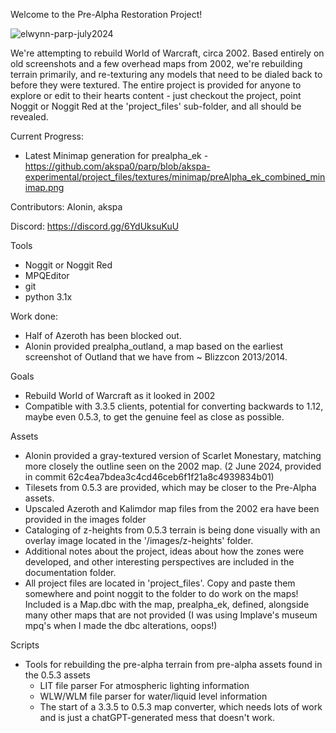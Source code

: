 Welcome to the Pre-Alpha Restoration Project!

![elwynn-parp-july2024](https://github.com/user-attachments/assets/737ed505-1161-4319-8216-5577142be1e1)


We're attempting to rebuild World of Warcraft, circa 2002. Based entirely on old screenshots and a few overhead maps from 2002, we're rebuilding terrain primarily, and re-texturing any models that need to be dialed back to before they were textured. The entire project is provided for anyone to explore or edit to their hearts content - just checkout the project, point Noggit or Noggit Red at the 'project_files' sub-folder, and all should be revealed.

Current Progress: 

* Latest Minimap generation for prealpha_ek - https://github.com/akspa0/parp/blob/akspa-experimental/project_files/textures/minimap/preAlpha_ek_combined_minimap.png

Contributors: Alonin, akspa

Discord: https://discord.gg/6YdUksuKuU

Tools

* Noggit or Noggit Red
* MPQEditor
* git
* python 3.1x

Work done:

- Half of Azeroth has been blocked out. 
- Alonin provided prealpha_outland, a map based on the earliest screenshot of Outland that we have from ~ Blizzcon 2013/2014.

Goals

- Rebuild World of Warcraft as it looked in 2002
- Compatible with 3.3.5 clients, potential for converting backwards to 1.12, maybe even 0.5.3, to get the genuine feel as close as possible.

Assets

- Alonin provided a gray-textured version of Scarlet Monestary, matching more closely the outline seen on the 2002 map. (2 June 2024, provided in commit 62c4ea7bdea3c4cd46ceb6f1f21a8c4939834b01)
- Tilesets from 0.5.3 are provided, which may be closer to the Pre-Alpha assets.
- Upscaled Azeroth and Kalimdor map files from the 2002 era have been provided in the images folder
- Cataloging of z-heights from 0.5.3 terrain is being done visually with an overlay image located in the '/images/z-heights' folder.
- Additional notes about the project, ideas about how the zones were developed, and other interesting perspectives are included in the documentation folder.
- All project files are located in 'project_files'. Copy and paste them somewhere and point noggit to the folder to do work on the maps! Included is a Map.dbc with the map, prealpha_ek, defined, alongside many other maps that are not provided (I was using Implave's museum mpq's when I made the dbc alterations, oops!)

Scripts

- Tools for rebuilding the pre-alpha terrain from pre-alpha assets found in the 0.5.3 assets
  - LIT file parser For atmospheric lighting information
  - WLW/WLM file parser for water/liquid level information
  - The start of a 3.3.5 to 0.5.3 map converter, which needs lots of work and is just a chatGPT-generated mess that doesn't work.

